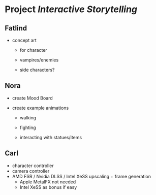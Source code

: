 # Project _Interactive Storytelling_

## Fatlind

+ concept art
  
  + for character
  
  + vampires/enemies
  
  + side characters?

## Nora

+ create Mood Board

+ create example animations
  
  + walking
  
  + fighting
  
  + interacting with statues/items

## Carl

+ character controller
+ camera controller
+ AMD FSR / Nvidia DLSS / Intel XeSS upscaling + frame generation
  + Apple MetalFX not needed
  + Intel XeSS as bonus if easy

